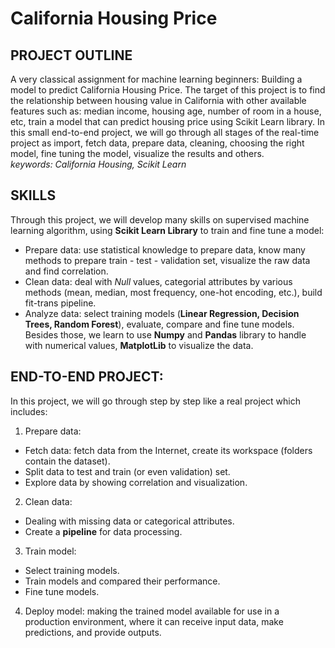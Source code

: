 # California Housing Price
## PROJECT OUTLINE <br>
A very classical assignment for machine learning beginners: Building a model to predict California Housing Price. The target of this project is to find the relationship between housing value in California with other available features such as: median income, housing age, number of room in a house, etc, train a model that can predict housing price using Scikit Learn library. In this small end-to-end project, we will go through all stages of the real-time project as import, fetch data, prepare data, cleaning, choosing the right model, fine tuning the model, visualize the results and others. <br>
*keywords: California Housing, Scikit Learn* <br>
## SKILLS <br>
Through this project, we will develop many skills on supervised machine learning algorithm, using **Scikit Learn Library** to train and fine tune a model:
- Prepare data: use statistical knowledge to prepare data, know many methods to prepare train - test - validation set, visualize the raw data and find correlation.
- Clean data: deal with _Null_ values, categorial attributes by various methods (mean, median, most frequency, one-hot encoding, etc.), build fit-trans pipeline.
- Analyze data: select training models (**Linear Regression, Decision Trees, Random Forest**), evaluate, compare and fine tune models.
Besides those, we learn to use **Numpy** and **Pandas** library to handle with numerical values, **MatplotLib** to visualize the data.
## END-TO-END PROJECT:
In this project, we will go through step by step like a real project which includes:
1. Prepare data: 
- Fetch data: fetch data from the Internet, create its workspace (folders contain the dataset).
- Split data to test and train (or even validation) set.
- Explore data by showing correlation and visualization.
2. Clean data: 
- Dealing with missing data or categorical attributes.
- Create a **pipeline** for data processing.
3. Train model:
- Select training models.
- Train models and compared their performance.
- Fine tune models.
4. Deploy model: making the trained model available for use in a production environment, where it can receive input data, make predictions, and provide outputs.
